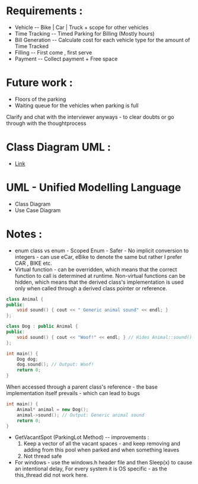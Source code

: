 # Requirements :
- Vehicle -- Bike | Car | Truck + scope for other vehicles
- Time Tracking -- Timed Parking for Billing (Mostly hours)
- Bill Generation -- Calculate cost for each vehicle type for the amount of Time Tracked
- Filling -- First come , first serve
- Payment -- Collect payment + Free space

# Future work :
- Floors of the parking
- Waiting queue for the vehicles when parking is full

Clarify and chat with the interviewer anyways - to clear doubts or go through with the thoughtprocess

# Class Diagram UML :
- [Link](https://lucid.app/lucidchart/d508f4a9-661f-48f9-a84d-84d0814fb80a/edit?viewport_loc=-1534%2C-493%2C4399%2C2036%2CHWEp-vi-RSFO&invitationId=inv_850bbc19-0449-4fab-903e-72872b137491)


# UML - Unified Modelling Language
- Class Diagram
- Use Case Diagram

# Notes :
- enum class vs enum - Scoped Enum - Safer - No implicit conversion to integers - can use eCar, eBike to denote the same but rather I prefer CAR , BIKE etc.
- Virtual function - can be overridden, which means that the correct function to call is determined at runtime. Non-virtual functions can be hidden, which means that the derived class's implementation is used only when called through a derived class pointer or reference.

```cpp
class Animal {
public:
    void sound() { cout << " Generic animal sound" << endl; }
};

class Dog : public Animal {
public:
    void sound() { cout << "Woof!" << endl; } // Hides Animal::sound()
};

int main() {
    Dog dog;
    dog.sound(); // Output: Woof!
    return 0;
}
```
When accessed through a parent class's reference - the base implementation itself prevails - which can lead to bugs
```cpp
int main() {
    Animal* animal = new Dog();
    animal->sound(); // Output: Generic animal sound
    return 0;
}
```
- GetVacantSpot (ParkingLot Method) -- improvements :
  1) Keep a vector<GridPosition> of all the vacant spaces - and keep removing and adding from this pool when parked and when something leaves
  2) Not thread safe
- For windows - use the windows.h header file and then Sleep(x) to cause an intentional delay, For every system it is OS specific - as the this_thread did not work here.